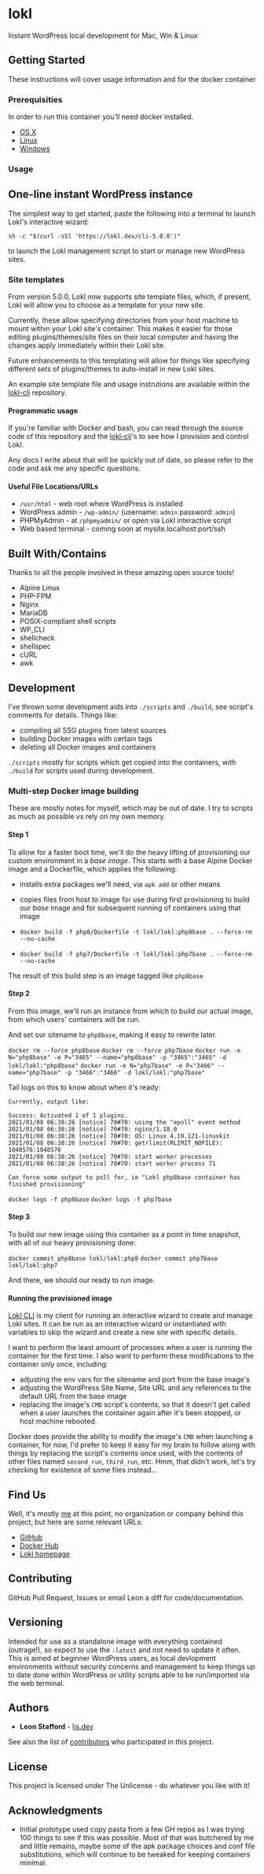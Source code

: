 # lokl

Instant WordPress local development for Mac, Win & Linux

## Getting Started

These instructions will cover usage information and for the docker container

### Prerequisities


In order to run this container you'll need docker installed.

* [OS X](https://docs.docker.com/mac/started/)
* [Linux](https://docs.docker.com/linux/started/)
* [Windows](https://docs.docker.com/windows/started)

### Usage

## One-line instant WordPress instance

The simplest way to get started, paste the following into a terminal to launch Lokl's interactive wizard:

`sh -c "$(curl -sSl 'https://lokl.dev/cli-5.0.0')"`

to launch the Lokl management script to start or manage new WordPress sites.

### Site templates

From version 5.0.0, Lokl now supports site template files, which, if present, Lokl will allow you to choose as a template for your new site.

Currently, these allow specifying directories from your host machine to mount within your Lokl site's container. This makes it easier for those editing plugins/themes/site files on their local computer and having the changes apply immediately within their Lokl site.

Future enhancements to this templating will allow for things like specifying different sets of plugins/themes to auto-install in new Lokl sites.

An example site template file and usage instrutions are available within the [lokl-cli](https://github.com/elementor/lokl-cli) repository.


#### Programmatic usage

If you're familiar with Docker and bash, you can read through the source code of this repository and the [lokl-cli](https://github.com/elementor/lokl-cli)'s to see how I provision and control Lokl. 

Any docs I write about that will be quickly out of date, so please refer to the code and ask me any specific questions.

#### Useful File Locations/URLs

* `/usr/html` - web root where WordPress is installed
* WordPress admin - `/wp-admin/` (username: `admin` password: `admin`)
* PHPMyAdmin - at `/phpmyadmin/` or open via Lokl interactive script
* Web based terminal - coming soon at mysite.localhost:port/ssh

## Built With/Contains

Thanks to all the people involved in these amazing open source tools!

* Alpine Linux
* PHP-FPM
* Nginx
* MariaDB
* POSIX-compliant shell scripts
* WP_CLI
* shellcheck
* shellspec
* cURL
* awk

## Development

I've thrown some development aids into `./scripts` and `./build`, see script's
 comments for details. Things like:

 - compiling all SSG plugins from latest sources 
 - building Docker images with certain tags
 - deleting all Docker images and containers

`./scripts` mostly for scripts which get copied into the containers, with
 `./build` for scripts used during development.

### Multi-step Docker image building

These are mostly notes for myself, which may be out of date. I try to scripts as much as possible vs rely on my own memory.

#### Step 1

To allow for a faster boot time, we'll do the heavy lifting of provisioning our
 custom environment in a *base image*. This starts with a base Alpine Docker
 image and a Dockerfile, which  applies the following:

 - installs extra packages we'll need, via `apk add` or other means
 - copies files from host to image for use during first provisioning to build
 our *base* image and for subsequent running of containers using that image 

 - `docker build -f php8/Dockerfile -t lokl/lokl:php8base . --force-rm --no-cache`
 - `docker build -f php7/Dockerfile -t lokl/lokl:php7base . --force-rm --no-cache`

The result of this build step is an image tagged like `php8base`

#### Step 2

From this image, we'll run an instance from which to build our actual image,
 from which users' containers will be run.

And set our sitename to `php8base`, making it easy to rewrite later. 

`docker rm --force php8base`
`docker rm --force php7base`
`docker run -e N="php8base" -e P="3465" --name="php8base" -p "3465":"3465" -d lokl/lokl:"php8base"`
`docker run -e N="php7base" -e P="3466" --name="php7base" -p "3466":"3466" -d lokl/lokl:"php7base"`

Tail logs on this to know about when it's ready:

```
Currently, output like:

Success: Activated 1 of 1 plugins.
2021/01/08 06:38:26 [notice] 70#70: using the "epoll" event method
2021/01/08 06:38:26 [notice] 70#70: nginx/1.18.0
2021/01/08 06:38:26 [notice] 70#70: OS: Linux 4.19.121-linuxkit
2021/01/08 06:38:26 [notice] 70#70: getrlimit(RLIMIT_NOFILE): 1048576:1048576
2021/01/08 06:38:26 [notice] 70#70: start worker processes
2021/01/08 06:38:26 [notice] 70#70: start worker process 71

Can force some output to poll for, ie "Lokl php8base container has finished provisioning"
```

`docker logs -f php8base`
`docker logs -f php7base`

#### Step 3

To build our new image using this container as a point in time snapshot, with
 all of our heavy provisioning done:

`docker commit php8base lokl/lokl:php8`
`docker commit php7base lokl/lokl:php7`

And there, we should our ready to run image.

#### Running the provisioned image

[Lokl CLI](https://github.com/elementor/lokl-cli) is my client for running an interactive wizard to create and manage Lokl sites. It can be run as an interactive wizard or instantiated with variables to skip the wizard and create a new site with specific details.

I want to perform the least amount of processes when a user is running the
 container for the first time. I also want to perform these modifications to
 the container only once, including:

 - adjusting the env vars for the sitename and port from the base image's
 - adjusting the WordPress Site Name, Site URL and any references to the default
 URL from the base image
 - replacing the image's `CMD` script's contents, so that it doesn't get called
  when a user launches the container again after it's been stopped, or host
  machine rebooted.

Docker does provide the ability to modify the image's `CMD` when launching a
 container, for now, I'd prefer to keep it easy for my brain to follow along
 with things by replacing the script's contents once used, with the contents of
 other files named `second_run`, `third_run`, etc. Hmm, that didn't work, let's
 try checking for existence of some files instead...

## Find Us

Well, it's mostly [me](https://ljs.dev) at this point, no organization or company behind this project, but here are some relevant URLs:

* [GitHub](https://github.com/elementor/lokl)
* [Docker Hub](https://hub.docker.com/r/lokl/lokl/)
* [Lokl homepage](https://lokl.dev)

## Contributing

GitHub Pull Request, Issues or email Leon a diff for code/documentation.

## Versioning

Intended for use as a standalone image with everything contained (outrage!), 
so expect to use the `:latest` and not need to update it often. This is aimed 
at beginner WordPress users, as local devlopment environments without security 
concerns and management to keep things up to date done within WordPress or 
utility scripts able to be run/imported via the web terminal.

## Authors

* **Leon Stafford** - [ljs.dev](https://ljs.dev)

See also the list of [contributors](https://github.com/elementor/lokl) who 
participated in this project.

## License

This project is licensed under The Unlicense - do whatever you like with it!

## Acknowledgments

* Initial prototype used copy pasta from a few GH repos as I was trying 100 
things to see if this was possible. Most of that was butchered by me and 
little remains, maybe some of the apk package choices and conf file 
substitutions, which will continue to be tweaked for keeping containers minimal.



